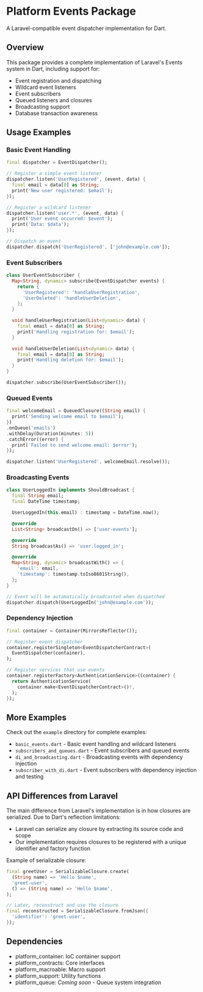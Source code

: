 # Platform Events Package

A Laravel-compatible event dispatcher implementation for Dart.

## Overview

This package provides a complete implementation of Laravel's Events system in Dart, including support for:

- Event registration and dispatching
- Wildcard event listeners
- Event subscribers
- Queued listeners and closures
- Broadcasting support
- Database transaction awareness

## Usage Examples

### Basic Event Handling

```dart
final dispatcher = EventDispatcher();

// Register a simple event listener
dispatcher.listen('UserRegistered', (event, data) {
  final email = data[0] as String;
  print('New user registered: $email');
});

// Register a wildcard listener
dispatcher.listen('user.*', (event, data) {
  print('User event occurred: $event');
  print('Data: $data');
});

// Dispatch an event
dispatcher.dispatch('UserRegistered', ['john@example.com']);
```

### Event Subscribers

```dart
class UserEventSubscriber {
  Map<String, dynamic> subscribe(EventDispatcher events) {
    return {
      'UserRegistered': 'handleUserRegistration',
      'UserDeleted': 'handleUserDeletion',
    };
  }

  void handleUserRegistration(List<dynamic> data) {
    final email = data[0] as String;
    print('Handling registration for: $email');
  }

  void handleUserDeletion(List<dynamic> data) {
    final email = data[0] as String;
    print('Handling deletion for: $email');
  }
}

dispatcher.subscribe(UserEventSubscriber());
```

### Queued Events

```dart
final welcomeEmail = QueuedClosure((String email) {
  print('Sending welcome email to $email');
})
.onQueue('emails')
.withDelay(Duration(minutes: 5))
.catchError((error) {
  print('Failed to send welcome email: $error');
});

dispatcher.listen('UserRegistered', welcomeEmail.resolve());
```

### Broadcasting Events

```dart
class UserLoggedIn implements ShouldBroadcast {
  final String email;
  final DateTime timestamp;

  UserLoggedIn(this.email) : timestamp = DateTime.now();

  @override
  List<String> broadcastOn() => ['user-events'];

  @override
  String broadcastAs() => 'user.logged_in';

  @override
  Map<String, dynamic> broadcastWith() => {
    'email': email,
    'timestamp': timestamp.toIso8601String(),
  };
}

// Event will be automatically broadcasted when dispatched
dispatcher.dispatch(UserLoggedIn('john@example.com'));
```

### Dependency Injection

```dart
final container = Container(MirrorsReflector());

// Register event dispatcher
container.registerSingleton<EventDispatcherContract>(
  EventDispatcher(container),
);

// Register services that use events
container.registerFactory<AuthenticationService>((container) {
  return AuthenticationService(
    container.make<EventDispatcherContract>()!,
  );
});
```

## More Examples

Check out the `example` directory for complete examples:

- `basic_events.dart` - Basic event handling and wildcard listeners
- `subscribers_and_queues.dart` - Event subscribers and queued events
- `di_and_broadcasting.dart` - Broadcasting events with dependency injection
- `subscriber_with_di.dart` - Event subscribers with dependency injection and testing

## API Differences from Laravel

The main difference from Laravel's implementation is in how closures are serialized. Due to Dart's reflection limitations:

- Laravel can serialize any closure by extracting its source code and scope
- Our implementation requires closures to be registered with a unique identifier and factory function

Example of serializable closure:

```dart
final greetUser = SerializableClosure.create(
  (String name) => 'Hello $name',
  'greet-user',
  () => (String name) => 'Hello $name',
);

// Later, reconstruct and use the closure
final reconstructed = SerializableClosure.fromJson({
  'identifier': 'greet-user',
});
```

## Dependencies

- platform_container: IoC container support
- platform_contracts: Core interfaces
- platform_macroable: Macro support
- platform_support: Utility functions
- platform_queue: *Coming soon* - Queue system integration
